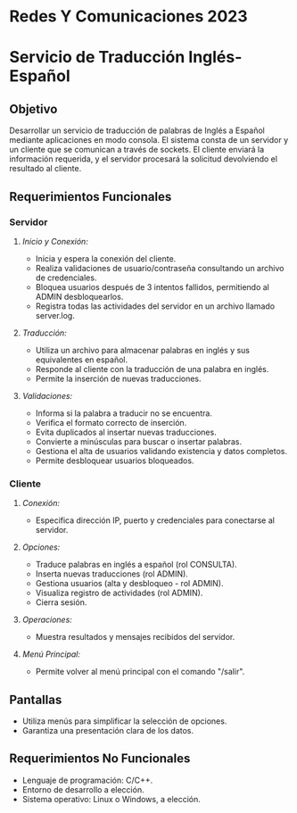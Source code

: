 # Redes Y Comunicaciones 2023

# Servicio de Traducción Inglés-Español

## Objetivo

Desarrollar un servicio de traducción de palabras de Inglés a Español mediante aplicaciones en modo consola. El sistema consta de un servidor y un cliente que se comunican a través de sockets. El cliente enviará la información requerida, y el servidor procesará la solicitud devolviendo el resultado al cliente.

## Requerimientos Funcionales

### Servidor

1. *Inicio y Conexión:*
   - Inicia y espera la conexión del cliente.
   - Realiza validaciones de usuario/contraseña consultando un archivo de credenciales.
   - Bloquea usuarios después de 3 intentos fallidos, permitiendo al ADMIN desbloquearlos.
   - Registra todas las actividades del servidor en un archivo llamado server.log.

2. *Traducción:*
   - Utiliza un archivo para almacenar palabras en inglés y sus equivalentes en español.
   - Responde al cliente con la traducción de una palabra en inglés.
   - Permite la inserción de nuevas traducciones.

3. *Validaciones:*
   - Informa si la palabra a traducir no se encuentra.
   - Verifica el formato correcto de inserción.
   - Evita duplicados al insertar nuevas traducciones.
   - Convierte a minúsculas para buscar o insertar palabras.
   - Gestiona el alta de usuarios validando existencia y datos completos.
   - Permite desbloquear usuarios bloqueados.

### Cliente

1. *Conexión:*
   - Especifica dirección IP, puerto y credenciales para conectarse al servidor.

2. *Opciones:*
   - Traduce palabras en inglés a español (rol CONSULTA).
   - Inserta nuevas traducciones (rol ADMIN).
   - Gestiona usuarios (alta y desbloqueo - rol ADMIN).
   - Visualiza registro de actividades (rol ADMIN).
   - Cierra sesión.

3. *Operaciones:*
   - Muestra resultados y mensajes recibidos del servidor.

4. *Menú Principal:*
   - Permite volver al menú principal con el comando "/salir".

## Pantallas

- Utiliza menús para simplificar la selección de opciones.
- Garantiza una presentación clara de los datos.

## Requerimientos No Funcionales

- Lenguaje de programación: C/C++.
- Entorno de desarrollo a elección.
- Sistema operativo: Linux o Windows, a elección.